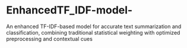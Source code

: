 # EnhancedTF_IDF-model-
An enhanced TF-IDF-based model for accurate text summarization and classification, combining traditional statistical weighting with optimized preprocessing and contextual cues
